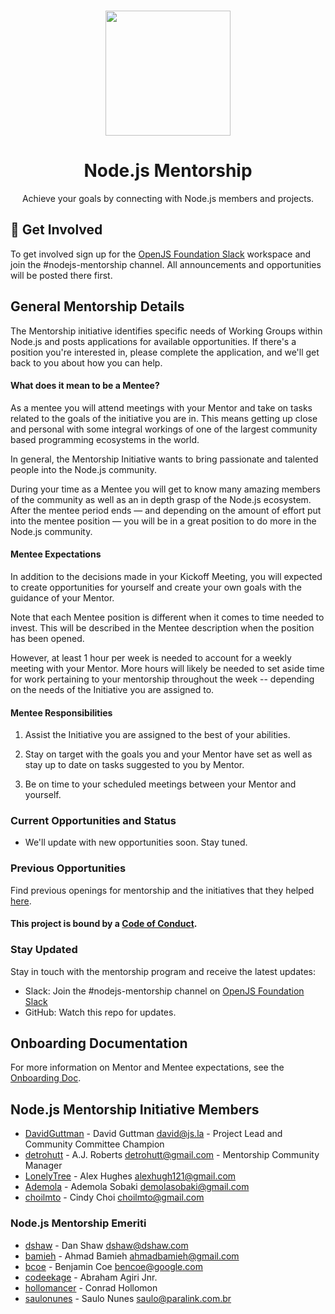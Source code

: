 <p align="center">
  <br>
  <a href="https://nodejs.dev">
    <img src="https://i.imgur.com/uIFTRPH.png" width="200"/>
  </a>
</p>

<h1 align="center">Node.js Mentorship</h1>

<p align="center">
  Achieve your goals by connecting with Node.js members and projects.
</p>

## 🚀 Get Involved

To get involved sign up for the [OpenJS Foundation Slack](https://slack-invite.openjsf.org/) workspace and join the #nodejs-mentorship channel. All announcements and opportunities will be posted there first. 

## General Mentorship Details

The Mentorship initiative identifies specific needs of Working Groups within Node.js and posts applications for available opportunities. If there's a position you're interested in, please complete the application, and we'll get back to you about how you can help.

#### What does it mean to be a Mentee? 

As a mentee you will attend meetings with your Mentor and take on tasks related to the goals of the initiative you are in. This means getting up close and personal with some integral workings of one of the largest community based programming ecosystems in the world. 

In general, the Mentorship Initiative wants to bring passionate and talented people into the Node.js community.

During your time as a Mentee you will get to know many amazing members of the community as well as an in depth grasp of the Node.js ecosystem. After the mentee period ends — and depending on the amount of effort put into the mentee position — you will be in a great position to do more in the Node.js community.

#### Mentee Expectations

In addition to the decisions made in your Kickoff Meeting, you will expected to create opportunities for yourself and create your own goals with the guidance of your Mentor.

Note that each Mentee position is different when it comes to time needed to invest. This will be described in the Mentee description when the position has been opened.

However, at least 1 hour per week is needed to account for a weekly meeting with your Mentor. More hours will likely be needed to set aside time for work pertaining to your mentorship throughout the week -- depending on the needs of the Initiative you are assigned to.

#### Mentee Responsibilities

1. Assist the Initiative you are assigned to the best of your abilities.

2. Stay on target with the goals you and your Mentor have set as well as stay up to date on tasks suggested to you by Mentor.

3. Be on time to your scheduled meetings between your Mentor and yourself.


### Current Opportunities and Status

* We'll update with new opportunities soon. Stay tuned.

### Previous Opportunities

Find previous openings for mentorship and the initiatives that they helped [here](onboarding_docs/docs/SectionII/previousOpenings.md).

#### This project is bound by a [Code of Conduct][].

### Stay Updated

Stay in touch with the mentorship program and receive the latest updates:

- Slack: Join the #nodejs-mentorship channel on [OpenJS Foundation Slack](https://slack-invite.openjsf.org/)
- GitHub: Watch this repo for updates.

## Onboarding Documentation

For more information on Mentor and Mentee expectations, see the [Onboarding Doc](https://nodejs.github.io/mentorship/onboarding/).

## Node.js Mentorship Initiative Members

* [DavidGuttman](https://github.com/DavidGuttman) - David Guttman <david@js.la> - Project Lead and Community Committee Champion
* [detrohutt](https://github.com/detrohutt) - A.J. Roberts <detrohutt@gmail.com> - Mentorship Community Manager
* [LonelyTree](https://github.com/lonelytree) - Alex Hughes <alexhugh121@gmail.com>
* [Ademola](https://github.com/demola07) - Ademola Sobaki <demolasobaki@gmail.com>
* [choilmto](https://github.com/choilmto) - Cindy Choi <choilmto@gmail.com>

### Node.js Mentorship Emeriti

* [dshaw](https://github.com/dshaw) - Dan Shaw <dshaw@dshaw.com>
* [bamieh](https://github.com/bamieh) - Ahmad Bamieh <ahmadbamieh@gmail.com>
* [bcoe](https://github.com/bcoe) - Benjamin Coe <bencoe@google.com>
* [codeekage](https://github.com/codeekage) - Abraham Agiri Jnr.
* [hollomancer](https://github.com/hollomancer) - Conrad Hollomon
* [saulonunes](https://github.com/saulonunes) - Saulo Nunes <saulo@paralink.com.br>


[Mentorship Journal]: JOURNAL.md
[Code of Conduct]: CODE_OF_CONDUCT.md
[Node.js Foundation]: https://github.com/nodejs
[Kicking off the mentorship program initiative]: kickoff.md
[Working Groups]: https://github.com/nodejs/TSC/blob/master/WORKING_GROUPS.md
[Contributing to the project]: CONTRIBUTING.md
[Kubernetes pilot program]: https://docs.google.com/presentation/d/1bRjDEPEn3autWzaEFirbLfHagbZV04Q9kTCalYmnnXw/edit#slide=id.g2900d0522b_0_76
